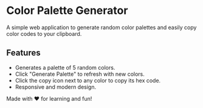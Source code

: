 # Color Palette Generator

A simple web application to generate random color palettes and easily copy color codes to your clipboard.

## Features

- Generates a palette of 5 random colors.
- Click "Generate Palette" to refresh with new colors.
- Click the copy icon next to any color to copy its hex code.
- Responsive and modern design.

Made with ❤️ for learning and fun!
